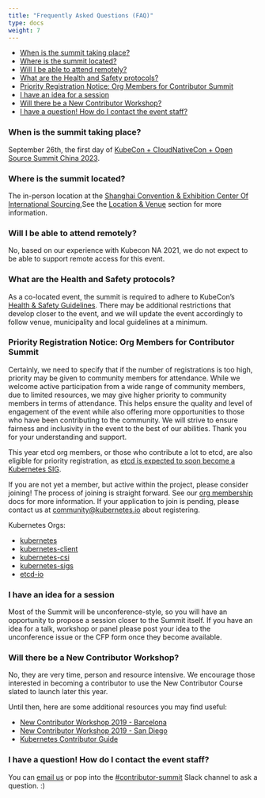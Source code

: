 ```yaml
---
title: "Frequently Asked Questions (FAQ)"
type: docs
weight: 7
---
```


- [When is the summit taking place?](#when-is-the-summit-taking-place)
- [Where is the summit located?](#where-is-the-summit-located)
- [Will I be able to attend remotely?](#will-i-be-able-to-attend-remotely)
- [What are the Health and Safety protocols?](#what-are-the-health-and-safety-protocols)
- [Priority Registration Notice: Org Members for Contributor Summit](#priority-registration-notice-org-members-for-contributor-summit)
- [I have an idea for a session](#i-have-an-idea-for-a-session)
- [Will there be a New Contributor Workshop?](#will-there-be-a-new-contributor-workshop)
- [I have a question! How do I contact the event staff?](#i-have-a-question-how-do-i-contact-the-event-staff)

### When is the summit taking place?

September 26th, the first day of [KubeCon + CloudNativeCon + Open Source Summit China 2023].

[KubeCon + CloudNativeCon + Open Source Summit China 2023]: https://www.lfasiallc.com/kubecon-cloudnativecon-open-source-summit-china/

### Where is the summit located?

The in-person location at the
<a href="https://en.shcec.com.cn/" rel="noopener noreferrer" target="_blank">Shanghai Convention & Exhibition Center Of International Sourcing</a>,See the [Location & Venue] section for more information.

[Location & Venue]: /events/2023/kcscn/location/

### Will I be able to attend remotely?

No, based on our experience with Kubecon NA 2021, we do not expect to be able
to support remote access for this event.

### What are the Health and Safety protocols?

As a co-located event, the summit is required to adhere to KubeCon’s
<a href="https://www.lfasiallc.com/kubecon-cloudnativecon-open-source-summit-china/attend/health-safety/" rel="noopener noreferrer" target="_blank">
Health & Safety Guidelines</a>. There may be additional restrictions that
develop closer to the event, and we will update the event accordingly to follow
venue, municipality and local guidelines at a minimum.

### Priority Registration Notice: Org Members for Contributor Summit

Certainly, we need to specify that if the number of registrations is too high,
priority may be given to community members for attendance. While we welcome
active participation from a wide range of community members, due to limited resources,
we may give higher priority to community members in terms of attendance.
This helps ensure the quality and level of engagement of the event while also
offering more opportunities to those who have been contributing to the community.
We will strive to ensure fairness and inclusivity in the event to the best of our abilities.
Thank you for your understanding and support.

This year etcd org members, or those who contribute a lot to etcd, are also eligible for priority registration,
as [etcd is expected to soon become a Kubernetes SIG](https://github.com/kubernetes/community/pull/7372).

If you are not yet a member, but active within the project, please consider
joining! The process of joining is straight forward. See our [org membership]
docs for more information. If your application to join is pending, please
contact us at community@kubernetes.io about registering.

Kubernetes Orgs:

<ul>
<li><a href="https://github.com/kubernetes" rel="noopener noreferrer" target="_blank">kubernetes</a></li>
<li><a href="https://github.com/kubernetes-client" rel="noopener noreferrer" target="_blank">kubernetes-client</a></li>
<li><a href="https://github.com/kubernetes-csi rel="noopener noreferrer" target="_blank">kubernetes-csi</a></li>
<li><a href="https://github.com/kubernetes-sigs" rel="noopener noreferrer" target="_blank">kubernetes-sigs</a></li>
<li><a href="https://github.com/etcd-io" rel="noopener noreferrer" target="_blank">etcd-io</a></li>
</ul>

[org membership]: https://github.com/kubernetes/community/blob/master/community-membership.md#member

### I have an idea for a session

Most of the Summit will be unconference-style, so you will have an opportunity
to propose a session closer to the Summit itself. If you have an idea for a talk,
workshop or panel please post your idea to the unconference issue or the CFP
form once they become available.  

### Will there be a New Contributor Workshop?

No, they are very time, person and resource intensive. We encourage those
interested in becoming a contributor to use the New Contributor Course 
slated to launch later this year.

Until then, here are some additional resources you may find useful:
- [New Contributor Workshop 2019 - Barcelona](https://www.youtube.com/watch?v=BQ7y2TFOzF4&list=PL69nYSiGNLP2WTJ6P8sQenhf0RY-JqF5L)
- [New Contributor Workshop 2019 - San Diego](https://www.youtube.com/watch?v=uUJrGwAom-E&list=PL69nYSiGNLP0OWp38tPBc-jSlMmwWr6Ci&index=15)
- [Kubernetes Contributor Guide](/docs/guide/)

### I have a question! How do I contact the event staff?

You can [email us] or pop into the
<a href="https://kubernetes.slack.com/messages/contributor-summit" rel="noopener noreferrer" target="_blank">
#contributor-summit</a> Slack channel to ask a question. :)

[email us]: mailto:summit-team@kubernetes.io
